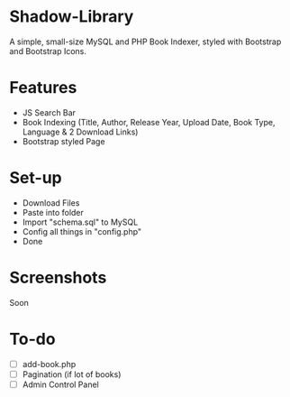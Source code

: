 # Shadow-Library
A simple, small-size MySQL and PHP Book Indexer, styled with Bootstrap and Bootstrap Icons.

# Features
- JS Search Bar
- Book Indexing (Title, Author, Release Year, Upload Date, Book Type, Language & 2 Download Links)
- Bootstrap styled Page

# Set-up
- Download Files
- Paste into folder
- Import "schema.sql" to MySQL
- Config all things in "config.php"
- Done

# Screenshots
Soon

# To-do
- [ ] add-book.php
- [ ] Pagination (if lot of books)
- [ ] Admin Control Panel
